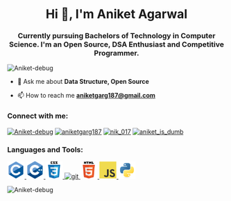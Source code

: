 <!---
- 👋 Hi, I’m Aniket Agrawal.
- 👀 I’m interested in Open Source Contributions, Web Development and Competitive Programming.
- 🌱 I’m currently learning Data Structures and Algorithms, Web development using MERN stack.
- 💞️ I’m looking to collaborate on any project in which I can learn new skills
- 📫 How to reach me ...
- Mail me at - aniketgarg187@gmail.com
- Connect with me on LinkedIn - https://www.linkedin.com/in/aniket-agarwal-226a551b1/


Aniket-debug/Aniket-deubg is a ✨ special ✨ repository because its `README.md` (this file) appears on your GitHub profile.
You can click the Preview link to take a look at your changes.
--->


<h1 align="center">Hi 👋, I'm Aniket Agarwal</h1>
<h3 align="center">Currently pursuing Bachelors of Technology in Computer Science. I'm an Open Source, DSA Enthusiast and Competitive Programmer.</h3>

<p align="left"> <img src="https://komarev.com/ghpvc/?username=Aniket-debug&label=Profile%20views&color=0e75b6&style=flat" alt="Aniket-debug" /> </p>

<!-- - 🌱 I’m currently contributing in  **OSGeo GSoC project** -->

- 💬 Ask me about **Data Structure, Open Source**

- 📫 How to reach me **aniketgarg187@gmail.com**

<h3 align="left">Connect with me:</h3>
<p align="left">
<a href="https://www.linkedin.com/in/aniket-agarwal-226a551b1/" target="blank"><img align="center" src="https://raw.githubusercontent.com/rahuldkjain/github-profile-readme-generator/master/src/images/icons/Social/linked-in-alt.svg" alt="Aniket-debug" height="30" width="40" /></a>
<a href="https://www.leetcode.com/aniketgarg187" target="blank"><img align="center" src="https://raw.githubusercontent.com/rahuldkjain/github-profile-readme-generator/master/src/images/icons/Social/leet-code.svg" alt="aniketgarg187" height="30" width="40" /></a>
 <a href="https://www.codechef.com/users/nik_017" target="blank"><img align="center" src="https://cdn.jsdelivr.net/npm/simple-icons@3.1.0/icons/codechef.svg" alt="nik_017" height="30" width="40" /></a>
<a href="https://codeforces.com/profile/aniket_is_dumb" target="blank"><img align="center" src="https://raw.githubusercontent.com/rahuldkjain/github-profile-readme-generator/master/src/images/icons/Social/codeforces.svg" alt="aniket_is_dumb" height="30" width="40" /></a>
</p>

<h3 align="left">Languages and Tools:</h3>
<p align="left"> <a href="https://www.cprogramming.com/" target="_blank" rel="noreferrer"> <img src="https://raw.githubusercontent.com/devicons/devicon/master/icons/c/c-original.svg" alt="c" width="40" height="40"/> </a> <a href="https://www.w3schools.com/cpp/" target="_blank" rel="noreferrer"> <img src="https://raw.githubusercontent.com/devicons/devicon/master/icons/cplusplus/cplusplus-original.svg" alt="cplusplus" width="40" height="40"/> </a> <a href="https://www.w3schools.com/css/" target="_blank" rel="noreferrer"> <img src="https://raw.githubusercontent.com/devicons/devicon/master/icons/css3/css3-original-wordmark.svg" alt="css3" width="40" height="40"/> </a> <a href="https://git-scm.com/" target="_blank" rel="noreferrer"> <img src="https://www.vectorlogo.zone/logos/git-scm/git-scm-icon.svg" alt="git" width="40" height="40"/> </a> <a href="https://www.w3.org/html/" target="_blank" rel="noreferrer"> <img src="https://raw.githubusercontent.com/devicons/devicon/master/icons/html5/html5-original-wordmark.svg" alt="html5" width="40" height="40"/> </a> <a href="https://developer.mozilla.org/en-US/docs/Web/JavaScript" target="_blank" rel="noreferrer"> <img src="https://raw.githubusercontent.com/devicons/devicon/master/icons/javascript/javascript-original.svg" alt="javascript" width="40" height="40"/> </a> <a href="https://www.python.org" target="_blank" rel="noreferrer"> <img src="https://raw.githubusercontent.com/devicons/devicon/master/icons/python/python-original.svg" alt="python" width="40" height="40"/> </a></p>

<p><img align="left" src="https://github-readme-stats.vercel.app/api/top-langs?username=Aniket-debug&show_icons=true&locale=en&layout=compact" alt="Aniket-debug" /></p>

